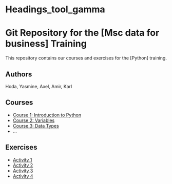 # Headings_tool_gamma
# Git Repository for the [Msc data for business] Training

This repository contains our courses and exercises for the [Python] training.

## Authors

Hoda, Yasmine, Axel, Amir, Karl

## Courses

* [Course 1: Introduction to Python](courses/course-1.md)
* [Course 2: Variables](courses/course-2.md)
* [Course 3: Data Types](courses/course-3.md)
* ...

## Exercises

* [Activity 1](exercises/exercise-1.md)
* [Activity 2](exercises/exercise-2.md)
* [Activity 3](exercises/exercise-3.md)
* [Activity 4](commented_23_09_29.ipynb)
